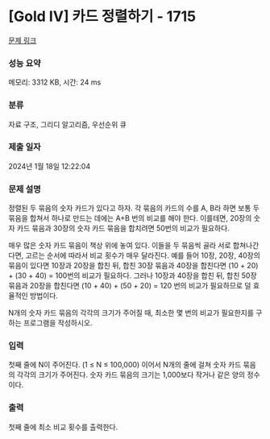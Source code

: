# [Gold IV] 카드 정렬하기 - 1715 

[문제 링크](https://www.acmicpc.net/problem/1715) 

### 성능 요약

메모리: 3312 KB, 시간: 24 ms

### 분류

자료 구조, 그리디 알고리즘, 우선순위 큐

### 제출 일자

2024년 1월 18일 12:22:04

### 문제 설명

<p>정렬된 두 묶음의 숫자 카드가 있다고 하자. 각 묶음의 카드의 수를 A, B라 하면 보통 두 묶음을 합쳐서 하나로 만드는 데에는 A+B 번의 비교를 해야 한다. 이를테면, 20장의 숫자 카드 묶음과 30장의 숫자 카드 묶음을 합치려면 50번의 비교가 필요하다.</p>

<p>매우 많은 숫자 카드 묶음이 책상 위에 놓여 있다. 이들을 두 묶음씩 골라 서로 합쳐나간다면, 고르는 순서에 따라서 비교 횟수가 매우 달라진다. 예를 들어 10장, 20장, 40장의 묶음이 있다면 10장과 20장을 합친 뒤, 합친 30장 묶음과 40장을 합친다면 (10 + 20) + (30 + 40) = 100번의 비교가 필요하다. 그러나 10장과 40장을 합친 뒤, 합친 50장 묶음과 20장을 합친다면 (10 + 40) + (50 + 20) = 120 번의 비교가 필요하므로 덜 효율적인 방법이다.</p>

<p>N개의 숫자 카드 묶음의 각각의 크기가 주어질 때, 최소한 몇 번의 비교가 필요한지를 구하는 프로그램을 작성하시오.</p>

### 입력 

 <p>첫째 줄에 N이 주어진다. (1 ≤ N ≤ 100,000) 이어서 N개의 줄에 걸쳐 숫자 카드 묶음의 각각의 크기가 주어진다. 숫자 카드 묶음의 크기는 1,000보다 작거나 같은 양의 정수이다.</p>

### 출력 

 <p>첫째 줄에 최소 비교 횟수를 출력한다.</p>

